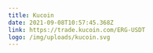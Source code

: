 ```yaml
---
title: Kucoin
date: 2021-09-08T10:57:45.368Z
link: https://trade.kucoin.com/ERG-USDT
logo: /img/uploads/kucoin.svg
---
```

